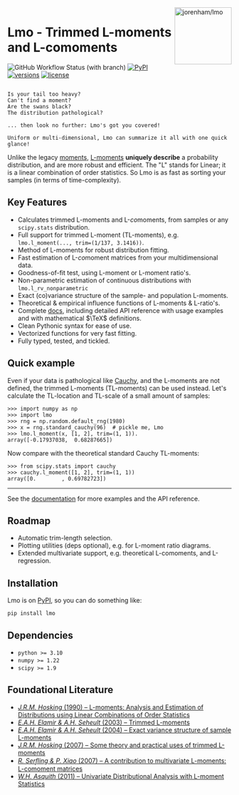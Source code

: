 <!--overview-start-->

<img src="https://jorenham.github.io/Lmo/img/lmo.svg" alt="jorenham/lmo" width="128" align="right">

# Lmo - Trimmed L-moments and L-comoments

![GitHub Workflow Status (with branch)](https://img.shields.io/github/actions/workflow/status/jorenham/lmo/CI.yml?branch=master&style=flat-square)
[![PyPI](https://img.shields.io/pypi/v/lmo?style=flat-square)](https://pypi.org/project/lmo/)
[![versions](https://img.shields.io/pypi/pyversions/lmo?style=flat-square)](https://github.com/jorenham/lmo)
[![license](https://img.shields.io/github/license/jorenham/lmo?style=flat-square)](https://github.com/jorenham/lmo/blob/master/LICENSE?)

~~~

Is your tail too heavy? 
Can't find a moment? 
Are the swans black? 
The distribution pathological?

... then look no further: Lmo's got you covered!

Uniform or multi-dimensional, Lmo can summarize it all with one quick glance!

~~~

Unlike the legacy [moments](https://wikipedia.org/wiki/Moment_(mathematics)),
[L-moments](https://wikipedia.org/wiki/L-moment) **uniquely describe** a 
probability distribution, and are more robust and efficient.
The "L" stands for Linear; it is a linear combination of order statistics.
So Lmo is as fast as sorting your samples (in terms of time-complexity).


## Key Features

- Calculates trimmed L-moments and L-*co*moments, from samples or any
  `scipy.stats` distribution.
- Full support for trimmed L-moment (TL-moments), e.g.
  `lmo.l_moment(..., trim=(1/137, 3.1416))`.
- Method of L-moments for robust distribution fitting.
- Fast estimation of L-*co*moment matrices from your multidimensional data.
- Goodness-of-fit test, using L-moment or L-moment ratio's.
- Non-parametric estimation of continuous distributions 
  with `lmo.l_rv_nonparametric`
- Exact (co)variance structure of the sample- and population L-moments.
- Theoretical & empirical influence functions of L-moments & L-ratio's.
- Complete [docs](https://jorenham.github.io/lmo/), including detailed API 
reference with usage examples and with mathematical $\TeX$ definitions.
- Clean Pythonic syntax for ease of use.
- Vectorized functions for very fast fitting.
- Fully typed, tested, and tickled.


## Quick example


Even if your data is pathological like 
[Cauchy](https://wikipedia.org/wiki/Cauchy_distribution), and the L-moments 
are not defined, the trimmed L-moments (TL-moments) can be used instead.
Let's calculate the TL-location and TL-scale of a small amount of samples:

```pycon
>>> import numpy as np
>>> import lmo
>>> rng = np.random.default_rng(1980)
>>> x = rng.standard_cauchy(96)  # pickle me, Lmo
>>> lmo.l_moment(x, [1, 2], trim=(1, 1)).
array([-0.17937038,  0.68287665])
```

Now compare with the theoretical standard Cauchy TL-moments:

```pycon
>>> from scipy.stats import cauchy
>>> cauchy.l_moment([1, 2], trim=(1, 1))
array([0.        , 0.69782723])
```

---

See the [documentation](https://jorenham.github.io/lmo/) for more examples and
the API reference.


## Roadmap

- Automatic trim-length selection.
- Plotting utilities (deps optional), e.g. for L-moment ratio diagrams.
- Extended multivariate support, e.g. theoretical L-comoments, and 
  L-regression.


## Installation

Lmo is on [PyPI](https://pypi.org/project/lmo/), so you can do something like:

```shell
pip install lmo
```

## Dependencies

- `python >= 3.10`
- `numpy >= 1.22`
- `scipy >= 1.9`


## Foundational Literature

- [*J.R.M. Hosking* (1990) &ndash; L-moments: Analysis and Estimation of 
  Distributions using Linear Combinations of Order Statistics
  ](https://doi.org/10.1111/j.2517-6161.1990.tb01775.x)
- [*E.A.H. Elamir & A.H. Seheult* (2003) &ndash; Trimmed L-moments
  ](https://doi.org/10.1016/S0167-9473(02)00250-5)
- [*E.A.H. Elamir & A.H. Seheult* (2004) &ndash; Exact variance structure of 
  sample L-moments](https://doi.org/10.1016/S0378-3758(03)00213-1)
- [*J.R.M. Hosking* (2007) &ndash; Some theory and practical uses of trimmed 
  L-moments](https://doi.org/10.1016/j.jspi.2006.12.002)
- [*R. Serﬂing & P. Xiao* (2007) &ndash; A contribution to multivariate 
  L-moments: L-comoment matrices](https://doi.org/10.1016/j.jmva.2007.01.008)
- [*W.H. Asquith* (2011) &ndash; Univariate Distributional Analysis with 
  L-moment Statistics](https://hdl.handle.net/2346/ETD-TTU-2011-05-1319)


<!--overview-end-->
